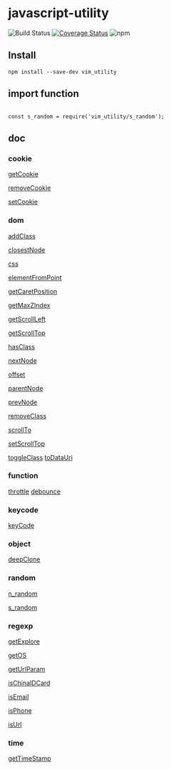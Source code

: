 # javascript-utility
![Build Status](https://travis-ci.org/VimMing/javascript-utility.svg?branch=master)
[![Coverage Status](https://coveralls.io/repos/github/VimMing/javascript-utility/badge.svg?branch=master)](https://coveralls.io/github/VimMing/javascript-utility?branch=master)
![npm](https://img.shields.io/npm/dw/localeval.svg)


## Install

```
npm install --save-dev vim_utility

```

## import function

```

const s_random = require('vim_utility/s_random');

```

## doc

### cookie
[getCookie](https://github.com/VimMing/javascript-utility/blob/master/getCookie.js)

[removeCookie](https://github.com/VimMing/javascript-utility/blob/master/removeCookie.js)

[setCookie](https://github.com/VimMing/javascript-utility/blob/master/Cookieset.js)

### dom

[addClass](https://github.com/VimMing/javascript-utility/blob/master/addClass.js)

[closestNode](https://github.com/VimMing/javascript-utility/blob/master/closestNode.js)

[css](https://github.com/VimMing/javascript-utility/blob/master/css.js)

[elementFromPoint](https://github.com/VimMing/javascript-utility/blob/master/elementFromPoint.js)

[getCaretPosition](https://github.com/VimMing/javascript-utility/blob/master/getCaretPosition.js)

[getMaxZIndex](https://github.com/VimMing/javascript-utility/blob/master/getMaxZIndex.js)

[getScrollLeft](https://github.com/VimMing/javascript-utility/blob/master/getScrollLeft.js)

[getScrollTop](https://github.com/VimMing/javascript-utility/blob/master/getScrollTop.js)

[hasClass](https://github.com/VimMing/javascript-utility/blob/master/hasClass.js)

[nextNode](https://github.com/VimMing/javascript-utility/blob/master/nextNode.js)

[offset](https://github.com/VimMing/javascript-utility/blob/master/offset.js)

[parentNode](https://github.com/VimMing/javascript-utility/blob/master/parentNode.js)

[prevNode](https://github.com/VimMing/javascript-utility/blob/master/prevNode.js)

[removeClass](https://github.com/VimMing/javascript-utility/blob/master/removeClass.js)

[scrollTo](https://github.com/VimMing/javascript-utility/blob/master/scrollTo.js)

[setScrollTop](https://github.com/VimMing/javascript-utility/blob/master/setScrollTop.js)

[toggleClass](https://github.com/VimMing/javascript-utility/blob/master/toggleClass.js)
[toDataUri](https://github.com/VimMing/javascript-utility/blob/master/toDataUri.js)


### function

[throttle](https://github.com/VimMing/javascript-utility/blob/master/throttle.js)
[debounce](https://github.com/VimMing/javascript-utility/blob/master/debounce.js)

### keycode

[keyCode](https://github.com/VimMing/javascript-utility/blob/master/keyCode.js)



### object

[deepClone](https://github.com/VimMing/javascript-utility/blob/master/deepClone.js)



### random

[n_random](https://github.com/VimMing/javascript-utility/blob/master/n_random.js)

[s_random](https://github.com/VimMing/javascript-utility/blob/master/s_random.js)







### regexp







[getExplore](https://github.com/VimMing/javascript-utility/blob/master/getExplore.js)

[getOS](https://github.com/VimMing/javascript-utility/blob/master/getOS.js)

[getUrlParam](https://github.com/VimMing/javascript-utility/blob/master/getUrlParam.js)

[isChinaIDCard](https://github.com/VimMing/javascript-utility/blob/master/isChinaIDCard.js)

[isEmail](https://github.com/VimMing/javascript-utility/blob/master/isEmail.js)

[isPhone](https://github.com/VimMing/javascript-utility/blob/master/isPhone.js)

[isUrl](https://github.com/VimMing/javascript-utility/blob/master/isUrl.js)








### time

[getTimeStamp](https://github.com/VimMing/javascript-utility/blob/master/getTimeStamp.js)





